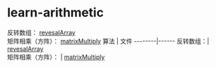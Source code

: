 # learn-arithmetic
反转数组： [revesalArray](https://github.com/eachmawzw/learn-arithmetic/blob/master/src/revesalArray.js)  
矩阵相乘（方阵）： [matrixMultiply](https://github.com/eachmawzw/learn-arithmetic/blob/master/src/matrixMultiply.js)
算法     | 文件 
--------|------
反转数组：| [revesalArray](https://github.com/eachmawzw/learn-arithmetic/blob/master/src/revesalArray.js)  
矩阵相乘（方阵）： | [matrixMultiply](https://github.com/eachmawzw/learn-arithmetic/blob/master/src/matrixMultiply.js)